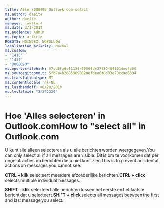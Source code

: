 ```yaml
---
title: Alle 8000090 Outlook.com-select
ms.author: daeite
author: daeite
manager: joallard
ms.date: 3/1/2018
ms.audience: Admin
ms.topic: article
ROBOTS: NOINDEX, NOFOLLOW
localization_priority: Normal
ms.custom:
- "1410"
- "1411"
- "8000090"
ms.openlocfilehash: 87ca85adc61136460806dc37639484101dee4e00
ms.sourcegitcommit: 5fb7a4b28859690020efdea630d03e70cc0e6334
ms.translationtype: MT
ms.contentlocale: nl-NL
ms.lasthandoff: 06/28/2019
ms.locfileid: "35372220"
---
```

# <a name="how-to-select-all-in-outlookcom"></a><span data-ttu-id="b7f7d-102">Hoe 'Alles selecteren' in Outlook.com</span><span class="sxs-lookup"><span data-stu-id="b7f7d-102">How to "select all" in Outlook.com</span></span>

<span data-ttu-id="b7f7d-103">U kunt alle alleen selecteren als u alle berichten worden weergegeven.</span><span class="sxs-lookup"><span data-stu-id="b7f7d-103">You can only select all if all messages are visible.</span></span> <span data-ttu-id="b7f7d-104">Dit is om te voorkomen dat per ongeluk acties op berichten die u niet kunt zien.</span><span class="sxs-lookup"><span data-stu-id="b7f7d-104">This is to prevent accidental actions on messages you cannot see.</span></span>

<span data-ttu-id="b7f7d-105">**CTRL + klik** selecteert meerdere afzonderlijke berichten.</span><span class="sxs-lookup"><span data-stu-id="b7f7d-105">**CTRL + click** selects multiple individual messages.</span></span>

<span data-ttu-id="b7f7d-106">**SHIFT + klik** selecteert alle berichten tussen het eerste en het laatste bericht dat u selecteert.</span><span class="sxs-lookup"><span data-stu-id="b7f7d-106">**SHIFT + click** selects all messages between the first and last message you select.</span></span>